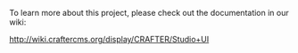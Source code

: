 To learn more about this project, please check out the documentation in our wiki:

http://wiki.craftercms.org/display/CRAFTER/Studio+UI

<!-- 
Requirements
------------

To work on or build this application you will first need to install [Node](http://nodejs.org/).

Node can be installed in the following ways:

1.   Using the [installer](http://nodejs.org/download/)
     *The Mac installer will install node under /usr/local/bin so you will need to have admin rights to complete the install.

2.   [Building the source code](https://github.com/joyent/node/wiki/Installation)
     This way you can choose to install Node in a custom folder instead of a global directory by using the --prefix config option, thus you are not required to have admin rights to complete the install.

3.   [Via a package manager](https://github.com/joyent/node/wiki/Installing-Node.js-via-package-manager)

Installing
----------

### Manual Install

*Any lines starting with $ are commands to type in a terminal window (the "$" is not meant to be included)*

To install this application (assuming that the whole repository -studio3- has already been cloned):

1.   Go to the home directory of the app (/studio3/ui):

    `$ cd ui`

2.   Install the Grunt-CLI and Bower plugins globally:

    `$ npm install -g grunt-cli bower`


### Automatic Install for Mac OS X and *nix systems

1.  Assuming that the whole repository -studio3- has already been cloned, run the install script found in the "ui" folder :

    `$ sudo ./install.sh`

    *If you installed node using the installer (**Requirements, step 1**), then you will need admin rights to run the install script since it will install the Grunt-CLI and Bower plugins globally. Otherwise, if you installed Node in a custom folder to which you have write access, then sudo is unnecessary to run the script: *

    `$ ./install.sh`

Tasks
-----

A established workflow using grunt tasks can be outlined as follows:

1.    Check unit tests: `$ grunt test`
       
       Write unit tests for the features or bugs you wish to fix, then write the code that implements the features or bug fixes making sure that all unit tests pass.

2.    Lint your code: `$ grunt lint`
       
       Make sure your code adheres to specific code guidelines.

3.    Run the app : `$ grunt dev`
       
       Test the look and feel of the app (with live-reload) against a mock server to guarantee a positive user experience.

4.    Build the app: `$ grunt build`
       
       Build the application for production and run it against a mock server.

5.    Build the app: `$ grunt dist`
       
       Build the application for production so that it is ready to be integrated into a .war or .jar file.

### Support Tasks:

* Copy only the necessary files from bower packages in the component folder (not checked into the repo) into the lib folder: `$ grunt bower:install`
* Clean all folders/files generated during `$ grunt dev`: `$ grunt clean:dev`
* Clean all folders/files generated during `$ grunt build`: `$ grunt clean:build`
* Clean all folders/files generated during `$ grunt dist`: `$ grunt clean:dist`
* Remove all folders/files generated during `$ grunt dev`, `$ grunt build` and/or `$ grunt dist`: `$ grunt cl`
* Update the studio-js-services library: `$ grunt services`

Crafter Studio UI
----

Crafter Studio UI (CSUI) is a flexible and extensible client app for Crafter Studio. CSUI is made up of different modules, each one responsible for providing its own user interface (UI), requesting its own plugins and gathering its data through the REST services that Crafter Studio provides. The presence of these modules is determined by the [app's configuration](https://github.com/quiaro/studio3/blob/test-asset-service/ui/server/app/mocks/config/list/studio-ui.json).

### Project Overview

Here is a brief overview of the CSUI file & folder structure:

**CSUI: `./client`**

* `./client/studio-ui/lib`: bower packages (i.e. 3rd party libraries)
* `./client/studio-ui/src/app`: CSUI core application
* `./client/studio-ui/src/modules`: CSUI modules (requested by the core application when it bootstraps)
* `./client/studio-ui/src/plugins`: CSUI plugins (requested by any of the CSUI modules)

**Node Modules: `./node_modules`**

Node modules used by grunt or the mock servers during tasks:

* *ejs*: Used by server.js to serve index.html
* *grunt-contrib-copy*: Copies source files to a new directory
* *grunt-contrib-uglify*: Minifies/compresses JS files and generates source maps
* *grunt-contrib-jshint*: Validates files with JSHint
* *grunt-contrib-clean*: Cleans files and folders
* *grunt-contrib-imagemin*: Minifies PNG, JPEG and GIF images
* *grunt-contrib-less*: Compiles LESS to CSS
* *grunt-usemin*: Transforms specific construction blocks (of CSS or JS files) in a file into a single line
* *grunt-replace*: Replaces text patterns with a given replacement (text pre-processor)
* *grunt-karma*: Grunt plugin for the karma test runner
* *grunt-open*: Opens urls and files from a grunt task
* *matchdep*: Filters npm module dependencies by name or a text pattern
* *grunt-bower-task*: Installs only the files needed from bower packages
* *grunt-newer*: Configures grunt tasks to run with newer files only
* *grunt-express-server*: Runs an Express server that works with LiveReload + Watch/Regarde
* *grunt-contrib-watch*: Run predefined tasks whenever watched files are added, changed or deleted
* *express*: Fast minimalist web framework for node

**CSUI Mock Servers and Services: `./server`**

* `./server/app`: Mock data for application services
* `./server/build`: Build server for the packaged application (see `$ grunt build`)
* `./server/dev`: Development server for the application (see `$ grunt dev`)
* `./server/sites`: Mock data for site-specific services
* `./server/config.js`: Configuration for both the build and dev servers. This configuration can be overridden or extended via a config.js file inside the server folder (e.g. see `./server/dev/config.js`)
* `./server/mock.js`: Maps app and site-specific service urls to their corresponding mock data

**CSUI Tests: `./test`**

**Root Files**

* `./.jshintrc`: JS hint lint rules
* `./bower.json`: Bower package file. Lists the project's bower package dependencies
* `./Gruntfile.js`: Configuration file for grunt tasks
* `./install.sh`: Installation script for the application
* `./package.json`: Node package file. Lists the project's node module dependencies
* `./pom.xml`: Configuration file for integrating the application into CS3

### Loading of the App

To achieve its goals of flexibility and extensibility, CSUI is an Angular app that combines RequireJS to load scripts on demand, giving it the ability load itself dynamically in run time based on its configuration. 

When CSUI starts, it kicks off a bootstrap process responsible for the following:

1) Get the [application configuration](https://github.com/quiaro/studio3/blob/test-asset-service/ui/server/app/mocks/config/list/studio-ui.json), which includes the modules that should be loaded into the application.

2) For each module, load their descriptor (e.g. [login descriptor](https://github.com/quiaro/studio3/blob/test-asset-service/ui/server/app/mocks/config/list/login.json) & [dashboard descriptor](https://github.com/quiaro/studio3/blob/test-asset-service/ui/server/app/mocks/config/list/dashboard.json) and then, proceed with the loading of the module. RequireJS handles all dependency calculation and fetches each module's js and css dependencies. In the case of css, import statements may also be used alongside RequireJS.

#### Loading Static Dependecies

In CSUI, static dependencies (i.e. JavaScript modules, CSS & LESS) are generally declared within each module definition and are resolved by RequireJS. However, there are a few CSS and Javascript exceptions declared within &lt;link&gt; and &lt;script&gt; tags in the app's index.html file.

##### Static Dependencies in `index.html`

JavaScript files and stylesheets included in `index.html` fall under one of the following categories:

* **CSUI Core**: `./client/studio-ui/src/app/app.js` makes up the core of the application and is responsible for loading all Angular modules that the application depends on. Similarly, there's only one core stylesheet: `studio-ui/studio.css`, which is the result of pre-compiling `./client/studio-ui/src/app/styles/app.less`.

* **Core Libraries**: These are 3rd-party files necessary for CSUI Core to work. In CSS, the only core library is Bootstrap and in JavaScript, the only two core libraries are: RequireJS and Angular. 

* **Angular Modules**: These are project or 3rd-party Angular modules and their corresponding stylesheets. **Project Angular modules are required by CSUI Core** (and may be used by CSUI modules and plugins), whereas **3rd-party Angular modules are required by one or more CSUI modules and plugins**. For example, the project's tree navigation plugin is an Angular directive that extends from [abn-tree](https://github.com/nickperkinslondon/angular-bootstrap-nav-tree), a 3rd-party directive. Note that these Angular modules are different from CSUI modules (found in `./client/studio-ui/src/modules`) in that they don't require any external configuration and rely exclusively on Angular's loading mechanism.

Additionally, `index.html` also includes the path (i.e. RequireJS shortcut) to the services library that CSUI core depends on to load the [app's configuration](https://github.com/quiaro/studio3/blob/test-asset-service/ui/server/app/mocks/config/list/studio-ui.json). This way, the folder to the services library can be referenced by the alias `studioServices`. The other alias (request_agent) references a dependency of this services library.

##### Static Dependencies in Modules

Module dependencies on other modules, JavaScript files and stylesheets (CSS & LESS) must be declared in the module definition. 

###### Shared Modules

Modules are supposed to be autonomous, therefore they should not declare dependencies on other modules. However, there are modules shared through out the application (typically found under `./client/studio-ui/src/modules/common`). These common modules should be exposed via a path mapping in the [app's configuration](https://github.com/quiaro/studio3/blob/test-asset-service/ui/server/app/mocks/config/list/studio-ui.json) under the `module_paths` property. These modules can then be referenced by their path mapping.

Consider the following example:

    my-module.js  >> depends on: globals (common module) & directives (common module)

The AMD module definition for my-module.js would then be:

    define(['globals', 'directives'],
      function( globals, directives ) { ... });

###### JavaScript Files

When a module is loaded, a URL prefix is determined based on the `base_url` values of the app configuration file and its own descriptor file. This URL prefix is combined with `main` property in the descriptor file to calculate the URL of the module's main file. A module may declare dependencies on other JavaScript files that are part of the module. To load these JavaScript files, a path relative to the module's main file may be used. RequireJS uses the same URL prefix as for the main file to calculate the URLs of these JavaScript dependencies and, like the main file, **these dependencies must include their .js extension**.

Consider the following example:

    my-module.js  >> depends on: 
                     globals (common module)
                     my-dependency.js (located in the `scripts` folder, i.e. ./scripts/my-dependency.js)

The AMD module definition for my-module.js would then be:

    define(['globals', './scripts/my-dependency.js'],
      function( globals, MyDependency ) { ... });


###### Stylesheets (CSS & LESS)

RequireJS loader plugins for [LESS](https://github.com/guybedford/require-less) & [CSS](https://github.com/guybedford/require-css) allow modules to declare dependencies on LESS and/or CSS files respectively.

For example:

    my-plugin.js  >> depends on: 
                     my-dependency.js
                     my-css-file.css
                     my-less-file.less

The AMD module definition for my-plugin.js would then be:

    define(['./my-dependency.js', 'css!./my-css-file', 'less!./my-less-file'],
      function( MyDependency ) { ... });

Notice that the CSS plugin is invoked by the `css!` prefix while the LESS plugin is invoked by the `less!` prefix. These prefixes correspond to the key values under the `map` property, inside the `requirejs` property of the [app's configuration file](https://github.com/quiaro/studio3/blob/test-asset-service/ui/server/app/mocks/config/list/studio-ui.json). Notice also that **the paths to both CSS and LESS files are relative to the module's main file and should not include the file's extension**.

###### LESS Support

CSUI core, its modules and its plugins, all have support for [LESS](http://lesscss.org/). However, LESS stylesheets for the app and its modules are pre-processed and turned into CSS as part of the development workflow, meaning that the app and its modules will actually consume these stylesheets as CSS. Therefore, CSUI and all its modules should reference their stylesheets as CSS and not as LESS.

Consider the following example:

    my-module.js  >> depends on: require (module), globals (module), my-stylesheet.less

This would ordinarily correspond to the following AMD module definition:

    define(['require', 'globals', 'less!./my-stylesheet'],
      function( require, globals ) { ... });

However, since my-stylesheet.less will be pre-processed as part of the development workflow, the correct way to define my-module.js is:

    define(['require', 'globals', 'css!./my-stylesheet'],
      function( require, globals ) { ... });
                                   
Since plugins are expected to load and change during runtime, their stylesheets are not pre-processed during the development workflow like those of the modules. Instead, they are pre-processed on runtime (by means of the [LESS loader plugin](https://github.com/guybedford/require-less)) and as a result of this, any dependencies on LESS stylesheets need to be declared as such. For example,

    my-plugin.js  >> depends on: globals (module), my-stylesheet.less
  
This plugin would use the following AMD module definition:

    define(['globals', 'less!./my-stylesheet'],
      function( globals ) { ... });

#### Loading Code on Demand with Angular

Since Angular does not natively provide the ability to include new elements (i.e. controllers, directives, services, etc) into the app after Angular's bootstrap process has completed, a service called [NgRegistry](https://github.com/quiaro/studio3/blob/test-asset-service/ui/client/studio-ui/src/app/scripts/ng_registry.js) exists to work around this limitation. 

NgRegistry follows an approach similar to those described in the following articles to register new elements after Angular bootstraps:

* [Lazy Loading in AngularJS](http://ify.io/lazy-loading-in-angularjs/)
* [Dynamically Loading Controllers and Views with AngularJS and RequireJS](http://weblogs.asp.net/dwahlin/archive/2013/05/22/dynamically-loading-controllers-and-views-with-angularjs-and-requirejs.aspx)

It's important to remember that all CSUI modules are loaded on demand by RequireJS (and are therefore structured as [AMD modules](http://requirejs.org/docs/whyamd.html#amd)) after Angular bootstraps; consequently, NgRegistry is key in incorporating their code into the app. Since NgRegistry is a service visible only within the app (that exists within the Angular framework), it is necessary to retrieve the app's injector which grants access to all of the app's object instances (including NgRegistry) to javascript code outside the Angular framework. As a result of this, most modules will likely follow this pattern:

    define(['globals',
        'css!./mycss'], function( globals ) {

        'use strict';

        // Get the app's injector
        var injector = angular.element(globals.dom_root).injector();

        // Use the injector to run a function that uses some Angular 
        // object instances (NgRegistry & $log)
        injector.invoke(['NgRegistry', '$log',
            function(NgRegistry, $log) {

                // Use NgRegistry to register a new controller within the app
                NgRegistry
                    .addController('NewCtrl', ['$scope', function ($scope) {
                        $scope.newMethod = function (myVar) {
                            $log.log("newMethod called with param: ", myVar);
                        };
                    }]);

            }
        ]);
    });

##### Loading Plugins

Like modules, plugins are also loaded on demand by RequireJS after Angular bootstraps. Plugins are actually a special kind of module that **must return their directive** as their module value. Plugins are loaded when a view that contains them is rendered (see Loading Templates with Modules). Plugins can be loaded individually or as a group belonging to a specific container.

Below is a sample plugin referenced by the tag `<sdo-plugin-almond></sdo-plugin-almond>`:

    define(['require', 'globals', 'less!./almond'],
        function( require, globals ) {

        'use strict';

        var injector = angular.element(globals.dom_root).injector();

        injector.invoke(['NgRegistry', function(NgRegistry) {

                NgRegistry
                    .addController('AlmondCtrl',
                        ['$scope', '$timeout', function ($scope, $timeout) {

                        $timeout( function() {
                            $scope.$apply( function() {
                                // Make sure the templates are updated with the values in the scope
                                $scope.name = 'Gustavo';
                            });
                        });
                    }])

                    .addDirective('sdoPluginAlmond', [function() {

                        return {
                            restrict: 'E',
                            controller: 'AlmondCtrl',
                            replace: true,
                            scope: {},
                            template: '<div>Hello World! My name is {{name}}</div>'
                        };
                    }]);
            }
        ]);

        return '<sdo-plugin-almond></sdo-plugin-almond>';
    });

When this plugin is rendered, it will show: "Hello World! My name is Gustavo".

###### Loading Individual Plugins

Because plugins are loaded asynchronously, if a user tried using the previous sample plugin by writing into a template file:

    <sdo-plugin-almond></sdo-plugin-almond>

Nothing would happen because the app doesn't have any information about this directive. To load the plugin information first, the user must use the directive in combination with the sdoPluginSrc attribute (included in the directives module) as follows:

    <sdo-plugin-almond sdo-plugin-src="crafter.studio-ui.plugin.almond"></sdo-plugin-almond>

Where the value of the sdoPluginSrc attribute (e.g. crafter.studio-ui.plugin.almond) is the plugin's registered name (as it appears in its descriptor file). The sdoPluginSrc directive then proceeds to load all of the plugin's files, and finally calls the $compile function on the element (e.g. &lt;sdo-plugin-almond&gt;). **Remember to declare a dependency on the `directives` module from the module that makes use of the plugin.** 

Loading a plugin individually makes it possible to set specific plugin behavior/configuration via attributes. Imagine wanting to add some custom behavior like controlling the length of the message by adding another attribute, for example:

    <sdo-plugin-almond message-length="10" 
                       sdo-plugin-src="crafter.studio-ui.plugin.almond"></sdo-plugin-almond>
 
In this case, you are able to set the length of the message using the message-length attribute and create different instances in the page of the same plugin:

    <sdo-plugin-almond message-length="6" 
                       sdo-plugin-src="crafter.studio-ui.plugin.almond"></sdo-plugin-almond>
    <sdo-plugin-almond message-length="12" 
                       sdo-plugin-src="crafter.studio-ui.plugin.almond"></sdo-plugin-almond>

###### Loading All Plugins for a Container

Plugins can also be loaded in bulk using the sdoPlugins directive, which loads all plugins for a specific container. The following example shows how to load all plugins for a container named "activity":

    <sdo-plugins plugin-container="activity"></sdo-plugins>

Unlike loading plugins individually, this method of loading plugins does not allow the user to control the settings/behavior of each one of the plugins loaded. This means that all plugins will be loaded with their default settings (i.e. whatever their returned module value is). 

#### Loading Templates

The CSUI core is an engine responsible for loading the application's modules, and it does not have templates or views in and of itself. Only the modules and plugins have templates linked to them, and they both have a slightly different way of loading them.

##### Loading Templates with Modules

Each module adds one or more states to the application (using [ui-router](https://github.com/angular-ui/ui-router) behind the scenes) and it can assign a specific template to each one of them via the `templateUrl` property. 

For example, the following is a bare bones module defining a new state (moduleNamespace.sampleState) in the application with a template assigned to it (`my-template.tpl.html`):

    define(['require',
            'globals',
            'css!./mycss'], function( require, globals ) {

        'use strict';

        var injector = angular.element(globals.dom_root).injector();

        injector.invoke(['NgRegistry',
            function(NgRegistry) {

                NgRegistry
                    .addState('moduleNamespace.sampleState', {
                        url: '/sample-state',
                        templateUrl: require.toUrl('./templates/my-template.tpl.html')
                    });
            }
        ]);

    });

Notice that the location of both the stylesheet (mycss.css) and the template is relative to the module's JS file. Also, notice that RequireJS is not used to load templates for modules because these are loaded on demand by Angular when the user navigates to their corresponding url. In this example, the template will not be loaded until the user navigates to `http://sample-domain.net/sample-state`.

##### Loading Templates with Plugins

When a module template loads, it may load specific plugins referenced by a custom directive and/or it may load all plugins for a specific container type by using the `sdoPlugins` directive. In both cases, as long as the plugin is declared as an Angular directive, it is possible to load its template via the directive's `template` or `templateUrl` properties.

The following is a sample plugin encapsulated within the custom directive `<sdo-plugin-almond>`:

    define(['require', 'globals', 'less!./almond'],
        function( require, globals ) {

        'use strict';

        var injector = angular.element(globals.dom_root).injector();

        injector.invoke(['NgRegistry', function(NgRegistry) {

                NgRegistry
                    .addDirective('sdoPluginAlmond', [function() {
                        return {
                            restrict: 'E',
                            replace: true,
                            scope: {},
                            templateUrl: require.toUrl('./templates/almond.tpl.html')
                        };
                    }]);
            }
        ]);

        return '<sdo-plugin-almond></sdo-plugin-almond>';
    });

Notice that the location of the stylesheet (almond.less) and the template (almond.tpl.html) are relative to the module's JS file. Also, notice that, similar to loading templates with modules, RequireJS is not used to load templates; instead, these are loaded on demand by Angular.

### <a name="app_configuration"></a>App Configuration

CSUI and its modules are configured by means of configuration files, also known as descriptors. There is a [descriptor for the app](https://github.com/quiaro/studio3/blob/test-asset-service/ui/server/app/mocks/config/list/studio-ui.json) and one for each module of the application.

The app descriptor sets app-wide settings, including settings shared by all modules of the application. Below is a sample app descriptor with comments:

    {
        // Namespace of the app (currently not used)
        "name": "crafter.studio-ui",

        // Version of the app
        "version": "0.1.0",

        // Default base URL for all modules of the app
        "base_url": "http://localhost:9000/studio-ui",

        // Configuration for requirejs
        "requirejs": {

            // Map for plugins
            "map": {
                "css": "lib/require-css/js/css",
                "less": "lib/require-less/js/less",
                "text": "lib/requirejs-text/js/text"
            },

            // Path mappings for internal modules (i.e. modules that may be used as dependencies
            // by the modules of the application). The path settings are assumed to be relative to 
            // "base_url", unless the path value starts with a "/" or has a URL protocol in it (e.g. "http:")
            "module_paths": {
                "globals": "modules/common/globals",
                "common": "modules/common/common",
                "directives": "modules/common/directives"
            }
        },

        // Settings/values shared by all modules
        "module_globals": {

            // Angular DOM root element
            "dom_root": "#studio-ui",

            // State to where the user will be redirected if she tries
            // to access a state that requires the user to be signed in
            "default_state": "test",

            // URL of default_state
            "default_url": "/test-service",

            // Name of the application's default service provider. If no other service
            // providers are defined or if they are defined, but are named differently 
            // than the default_service_provider then this name will serve as reference 
            // to the service provider used to boostrap the application. If one of the 
            // service providers in the 'service_providers' property has the same name 
            // as the default_service_provider then the service provider used to bootstrap
            // the application is not accessible to any modules or plugins (in other
            // words, the services used to bootstrap the application will be hidden to 
            // everyone except to the CSUI core)
            "default_service_provider": "StudioServices",

            // Default language for modules/plugins that have multi-language support
            "default_language": "en",

            // State to where the user will be redirected if she's logged in
            // but doesn't have permissions to access the requested state
            "unauthorized_state": "unauthorized",

            // URL of unauthorized_state
            "unauthorized_url": "/unauthorized",

            // Path for common templates used within the app. This value will be
            // relative to base_url unless it includes a protocol (e.g. http://) 
            "templates_url": "modules/common/templates",

            // Path for app plugins. This value will be relative to base_url 
            // unless it includes a protocol (e.g. http://). This path can also 
            // be overriden within a plugin descriptor via the base_url -the
            // value of base_url will be appended to plugins_url unless it
            // includes a protocol, in which case only the plugin descriptor's
            // base_url value is used
            "plugins_url": "plugins"
        },

        // Modules to load for the app
        "modules": [
            "crafter.studio-ui.section.login",
            "crafter.studio-ui.section.dashboard"
        ]

        // Configuration for additional providers or sources of services
        // The example below, lets the application have access to the same 
        // services library running on different locations (one locally,
        // on port 9000, and another remotely -on studio3.craftercms.org)
        "service_providers": [{
            "name": "LocalStudioServices",

            // Location of the constructor
            "main": "studioServices/studioServices",
            "config": {
                "server": {
                    "port": 9000
                },
                "site": "mango"
            }
        }, {
            "name": "RemoteStudioServices",

            // Location of the constructor
            "main": "studioServices/studioServices",
            "config": {
                "server": {
                    "domain": "studio3.craftercms.org",
                    "port": ""
                },
                "site": "coconut"
            }
        }]
    }

#### Globals Module

When the app bootstraps, all settings found under `module_globals` are put in a module called `globals`. All app modules that declare a dependency on this `globals` module can then have access to these settings. For example:

    define(['globals'], function( globals ) {

        'use strict';

        console.log("The application's DOM root element is: " + globals.dom_root);

        console.log("The application's default state is: " + globals.default_state);
    });

#### Service Providers

CSUI core calls an initial service to fetch the [app's configuration file](https://github.com/quiaro/studio3/blob/test-asset-service/ui/server/app/mocks/config/list/studio-ui.json). After the app bootstraps, the user is able to interact with it and as she does, the app and its modules will call services to get or save the information input by the user. All of these services do not have to be offered by the same service provider. In other words, CSUI can be configured so that the CSUI core, modules and plugins can use different service providers. This makes it possible to work with 3rd-party services within the application, if necessary.

Another benefit of this feature is giving developers the ability to add new functional modules that can use mocked versions of new services locally while the rest of the application can continue working with stable versions of the services (e.g. off of a test server). 

Service providers can be configured in the app's configuration file via the `service_providers` property. The [App Configuration section](#app_configuration) provides an example on how to set different service providers. These service providers are instantiated during the bootstrap process and are put in an array. The Angular value `ServiceProviders` keeps a reference to this array of service providers, which can then be injected into any module or plugin.

The property `default_service_provider` in the app's configuration file allows a specific service provider to be set as the default for the application. The Angular value `DefaultServiceProvider` saves this value, thus allowing any module or plugin access to the default service provider by combining this name and the `ServiceProviders` array, as `ServiceProviders[DefaultServiceProvider]`. For example:

    define(['globals'], function( globals ) {

        'use strict';

        var injector = angular.element(globals.dom_root).injector();

        injector.invoke(['ServiceProviders', 'DefaultServiceProvider',
            function(ServiceProviders, DefaultServiceProvider) {

                // Get reference to the default service provider
                var serviceProvider = ServiceProviders[DefaultServiceProvider];

                // Use the service provider's API. Invoke the get method belonging 
                // to a fictitious Resources module of the service provider
                serviceProvider.Resources.get('resource-id-123').then( function(resource) {
                        console.log('Resource: ', resource);
                    });
            }
        ]);
    });

### Module Configuration

Modules and plugins can declare their own specific configuration via their descriptor files. This can be done by a adding a `config` property in the descriptor and also adding a dependency on the special RequireJS module `module`. Calling `module.config()` inside the module will retrieve the module's configuration object, where the config property stores all specific configuration values. For example:

    /* Module descriptor */
    {
        "name": "crafter.studio-ui.module.fictitious",
        "version": "0.1.0",
        "base_url": "http://domain.net/module-repo/",
        "main": "fictitious.js",

        // module-specific configuration 
        "config": {
            "foo": true,
            "bar": "tin can"
        }
    }

    /* Module definition */
    define(['globals',
            'module'], function( globals, module ) {

        'use strict';

        var settings = module.config(),
            injector = angular.element(globals.dom_root).injector();

        injector.invoke(['$log', 
            function($log) {

                $log.log("Foo value: ", settings.config.foo);  // true

                $log.log("Bar value: ", settings.config.bar);  // "tin can"
            }
        ]);
    });

#### Using a Specific Service Provider

Via its own descriptor file, a module can be configured to request specific access to one (or more) of the service providers available to the application. For example, assuming that 2 different service providers have been configured for the app: `StudioServices` (default) and `LocalStudioServices`, the module can be configured to work with `LocalStudioServices` as shown below: 

    /* Module descriptor */
    {
        "name": "crafter.studio-ui.module.fictitious",
        "version": "0.1.0",
        "base_url": "http://domain.net/module-repo/",
        "main": "fictitious.js",

        // module-specific configuration
        // The service_provider value corresponds to one of the names 
        // of service providers in the app's configuration file 
        "config": {
            "service_provider": "LocalStudioServices"
        }
    }

    /* Module definition */
    define(['globals', 'module'], function( globals, module ) {

        'use strict';

        var config = module.config().config,
            injector = angular.element(globals.dom_root).injector();

        injector.invoke(['ServiceProviders', 'DefaultServiceProvider',
            function(ServiceProviders, DefaultServiceProvider) {

                // Get reference to the service provider specified in the
                // module descriptor file. If not, use the default service
                // provider as fallback 
                var serviceProvider = (config && config.service_provider) ?
                                ServiceProviders[config.service_provider] :
                                ServiceProviders[DefaultServiceProvider];

                // Use the service provider's API. Invoke the get method belonging 
                // to a fictitious Resources module of the service provider
                serviceProvider.Resources.get('resource-id-123').then( function(resource) {
                        console.log('Resource: ', resource);
                    });
            }
        ]);
    });


#### Multi-Language Support

Modules and plugins have the option to provide multi-language support through the Language service. The Language service stores the user language preference in [localStorage](https://developer.mozilla.org/en-US/docs/Web/Guide/API/DOM/Storage#localStorage) and broadcasts an `$sdoChangeLanguage` event when this value is changed. Note that when a language preference changes, the view is not refreshed; instead, the modules and plugins subscribed to the `$sdoChangeLanguage` event are responsible for updating their scope.

The Language service provides two methods: 

* `from`(*languageFolder*): Get the language file matching the user's current language preference. The *languageFolder* will be a path relative to the module's main file pointing to a folder with all the language files available for the module.
  
* `changeTo`(*languageId*): Sets the user's language preference to *languageId*.
 -->
